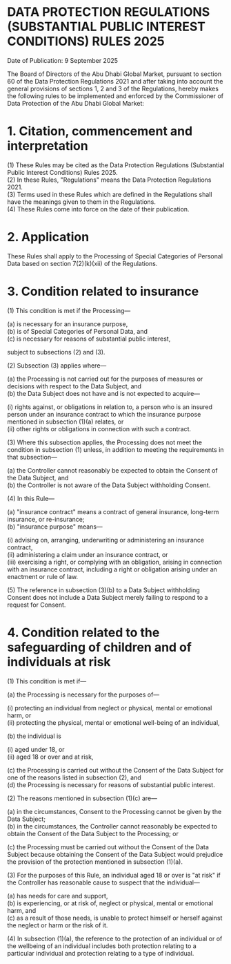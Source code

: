 # DATA PROTECTION REGULATIONS (SUBSTANTIAL PUBLIC INTEREST CONDITIONS) RULES 2025

Date of Publication: 9 September 2025

The Board of Directors of the Abu Dhabi Global Market, pursuant to section 60 of the Data Protection Regulations 2021 and after taking into account the general provisions of sections 1, 2 and 3 of the Regulations, hereby makes the following rules to be implemented and enforced by the Commissioner of Data Protection of the Abu Dhabi Global Market:

# 1. Citation, commencement and interpretation

(1) These Rules may be cited as the Data Protection Regulations (Substantial Public Interest Conditions) Rules 2025.  
(2) In these Rules, "Regulations" means the Data Protection Regulations 2021.  
(3) Terms used in these Rules which are defined in the Regulations shall have the meanings given to them in the Regulations.  
(4) These Rules come into force on the date of their publication.

# 2. Application

These Rules shall apply to the Processing of Special Categories of Personal Data based on section 7(2)(k)(xii) of the Regulations.

# 3. Condition related to insurance

(1) This condition is met if the Processing—

(a) is necessary for an insurance purpose,  
(b) is of Special Categories of Personal Data, and  
(c) is necessary for reasons of substantial public interest,

subject to subsections (2) and (3).

(2) Subsection (3) applies where—

(a) the Processing is not carried out for the purposes of measures or decisions with respect to the Data Subject, and  
(b) the Data Subject does not have and is not expected to acquire—

(i) rights against, or obligations in relation to, a person who is an insured person under an insurance contract to which the insurance purpose mentioned in subsection (1)(a) relates, or  
(ii) other rights or obligations in connection with such a contract.

(3) Where this subsection applies, the Processing does not meet the condition in subsection (1) unless, in addition to meeting the requirements in that subsection—

(a) the Controller cannot reasonably be expected to obtain the Consent of the Data Subject, and  
(b) the Controller is not aware of the Data Subject withholding Consent.

(4) In this Rule—

(a) "insurance contract" means a contract of general insurance, long-term insurance, or re-insurance;  
(b) "insurance purpose" means—

(i) advising on, arranging, underwriting or administering an insurance contract,  
(ii) administering a claim under an insurance contract, or  
(iii) exercising a right, or complying with an obligation, arising in connection with an insurance contract, including a right or obligation arising under an enactment or rule of law.

(5) The reference in subsection (3)(b) to a Data Subject withholding Consent does not include a Data Subject merely failing to respond to a request for Consent.

# 4. Condition related to the safeguarding of children and of individuals at risk

(1) This condition is met if—

(a) the Processing is necessary for the purposes of—

(i) protecting an individual from neglect or physical, mental or emotional harm, or  
(ii) protecting the physical, mental or emotional well-being of an individual,

(b) the individual is

(i) aged under 18, or  
(ii) aged 18 or over and at risk,

(c) the Processing is carried out without the Consent of the Data Subject for one of the reasons listed in subsection (2), and  
(d) the Processing is necessary for reasons of substantial public interest.

(2) The reasons mentioned in subsection (1)(c) are—

(a) in the circumstances, Consent to the Processing cannot be given by the Data Subject;  
(b) in the circumstances, the Controller cannot reasonably be expected to obtain the Consent of the Data Subject to the Processing; or

(c) the Processing must be carried out without the Consent of the Data Subject because obtaining the Consent of the Data Subject would prejudice the provision of the protection mentioned in subsection (1)(a).

(3) For the purposes of this Rule, an individual aged 18 or over is "at risk" if the Controller has reasonable cause to suspect that the individual—

(a) has needs for care and support,  
(b) is experiencing, or at risk of, neglect or physical, mental or emotional harm, and  
(c) as a result of those needs, is unable to protect himself or herself against the neglect or harm or the risk of it.

(4) In subsection (1)(a), the reference to the protection of an individual or of the wellbeing of an individual includes both protection relating to a particular individual and protection relating to a type of individual.